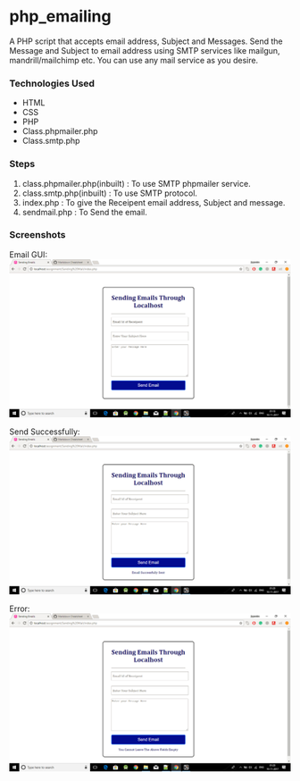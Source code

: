 # php_emailing
A PHP script that accepts email address, Subject and Messages. Send the Message and Subject to email address using SMTP services like mailgun, mandrill/mailchimp etc. 
You can use any  mail service as you desire.  

### Technologies Used
* HTML	
* CSS 
* PHP	
* Class.phpmailer.php
* Class.smtp.php

### Steps
1. class.phpmailer.php(inbuilt) : To use SMTP phpmailer service.
2. class.smtp.php(inbuilt) : To use SMTP protocol.
3. index.php : To give the Receipent email address, Subject and message. 
4. sendmail.php : To Send the email.

### Screenshots
Email GUI:
<img src="/screenshots2/Screenshot (24).png" width="=1000px">

Send Successfully:
<img src="/screenshots2/Screenshot (25).png" width="1000px">

Error:
<img src="/screenshots2/Screenshot (26).png" width="1000px">
